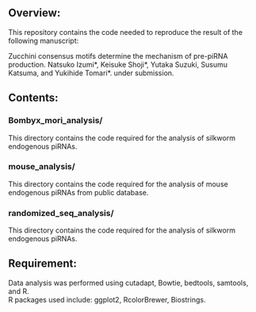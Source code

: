## Overview:  
This repository contains the code needed to reproduce the result of the following manuscript:  
  
Zucchini consensus motifs determine the mechanism of pre-piRNA production. Natsuko Izumi*, Keisuke Shoji*, Yutaka Suzuki, Susumu Katsuma, and Yukihide Tomari*. under submission.  
  
## Contents:  
### Bombyx_mori_analysis/  
This directory contains the code required for the analysis of silkworm endogenous piRNAs.  
  
### mouse_analysis/  
This directory contains the code required for the analysis of mouse endogenous piRNAs from public database.  
  
### randomized_seq_analysis/  
This directory contains the code required for the analysis of silkworm endogenous piRNAs.  

## Requirement:
Data analysis was performed using cutadapt, Bowtie, bedtools, samtools, and R.   
R packages used include: ggplot2, RcolorBrewer, Biostrings. 

